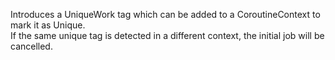 Introduces a UniqueWork tag which can be added to a CoroutineContext to mark it as Unique.  
If the same unique tag is detected in a different context, the initial job will be cancelled.